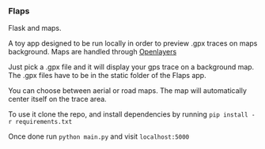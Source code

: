 ### Flaps

Flask and maps.

A toy app designed to be run locally in order to preview .gpx traces on maps background. Maps are handled through [Openlayers](http://openlayers.org/)

Just pick a .gpx file and it will display your gps trace on a background map. The .gpx files have to be in the static folder of the Flaps app.

You can choose between aerial or road maps. The map will automatically center itself on the trace area.

To use it clone the repo, and install dependencies by running ```pip install -r requirements.txt```

Once done run ```python main.py``` and visit ```localhost:5000```
